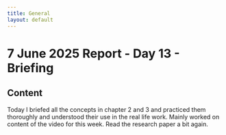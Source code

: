 ```yaml
---
title: General
layout: default
---
```


# 7 June 2025 Report - Day 13 - Briefing

## Content

Today I briefed all the concepts in chapter 2 and 3 and practiced them thoroughly and understood their use in the real life work. Mainly worked on content of the video for this week. Read the research paper a bit again.

